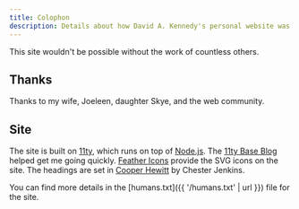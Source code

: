 ```yaml
---
title: Colophon
description: Details about how David A. Kennedy's personal website was made.
---
```


This site wouldn't be possible without the work of countless others.

## Thanks
Thanks to my wife, Joeleen, daughter Skye, and the web community.

## Site
The site is built on [11ty](https://www.11ty.io/), which runs on top of [Node.js](https://nodejs.org/en/). The [11ty Base Blog](https://github.com/11ty/eleventy-base-blog) helped get me going quickly. [Feather Icons](https://feathericons.com/) provide the SVG icons on the site. The headings are set in [Cooper Hewitt](https://www.cooperhewitt.org/open-source-at-cooper-hewitt/cooper-hewitt-the-typeface-by-chester-jenkins/) by Chester Jenkins.

You can find more details in the [humans.txt]({{ '/humans.txt' | url }}) file for the site.

